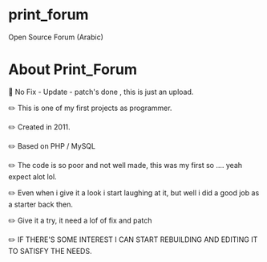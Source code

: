 # print_forum
 Open Source Forum (Arabic)

# About Print_Forum
 :pushpin: No Fix - Update - patch's done , this is just an upload.
 
 :pencil2: This is one of my first projects as programmer.
 
 :pencil2: Created in 2011.
 
 :pencil2: Based on PHP / MySQL
 
 :pencil2: The code is so poor and not well made, this was my first so .... yeah expect alot lol.
 
 :pencil2: Even when i give it a look i start laughing at it, but well i did a good job as a starter back then.
 
 :pencil2: Give it a try, it need a lof of fix and patch 
 
 :pencil2: IF THERE'S SOME INTEREST I CAN START REBUILDING AND EDITING IT TO SATISFY THE NEEDS.
